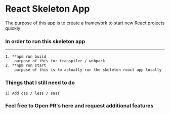 # React Skeleton App


<p>The purpose of this app is to create a framework to start new React projects quickly</p>


### In order to run this skeleton app
---
    1. **npm run build
        purpose of this for transpiler / webpack
    2. **npm run start
        purpose of this is to actually run the skeleton react app locally

### Things that I still need to do
    1) Add css / less / sass


### Feel free to Open PR's here and request additional features
